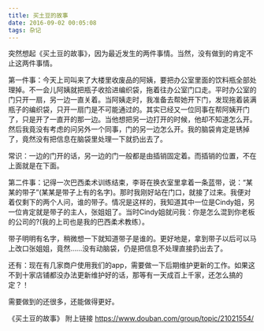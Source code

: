 ```yaml
---
title: 买土豆的故事
date: 2016-09-02 00:05:08
tags: 杂记
---
```

突然想起《买土豆的故事》，因为最近发生的两件事情。当然，没有做到的肯定不止这两件事情。

第一件事：今天上司叫来了大楼里收废品的阿姨，要把办公室里面的饮料瓶全部处理掉。不一会儿阿姨就把瓶子收拾进编织袋，拖着往办公室门口走。平时办公室的门只开一扇，另一边一直关着。当阿姨走时，我准备去帮她开下门，发现拖着装满瓶子的编织袋，只开一扇门是不可能通过的。其实已经又一位同事在帮阿姨开门了，只是开了一直开的那一边。当他想把另一边打开的时候，他却不知道怎么开。然后我竟没有考虑的问另外一个同事，门的另一边怎么开。我的脑袋肯定是锈掉了，竟然没有把信息在脑袋里处理一下就扔出去了。

常识：一边的门开的话，另一边的门一般都是由插销固定着。而插销的位置，不在上面就是在下面。

第二件事：记得一次巴西柔术训练结束，李哥在换衣室里拿着一条蓝带，说：“某某的带子”(某某是带子上有的名字)。那时我刚好站在门口，就接了过来。我便对着仅剩下的两个人问，谁的带子。情况是这样的，我知道其中一位是Cindy姐，另一位肯定就是带子的主人，张姐姐了。当时Cindy姐就问我：你是怎么混到你老板的公司的?(我的上司也是我的巴西柔术教练）。

带子明明有名字，稍微想一下就知道带子是谁的。更好地是，拿到带子以后可以马上改口张姐姐，竟然……没有动脑袋，仍是把信息不处理直接扔出去了。

还有：现在有几家商户使用我们的app，需要做一下后期维护更新的工作。如果这不到十家店铺都没办法更新维护好的话，那等有一天成百上千家，还怎么搞的定？！

需要做到的还很多，还能做得更好。

《买土豆的故事》 附上链接 https://www.douban.com/group/topic/21021554/


